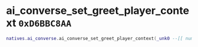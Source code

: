 # ai_converse_set_greet_player_context `0xD6BBC8AA`

```lua
natives.ai_converse.ai_converse_set_greet_player_context(_unk0 --[[ number ]])
```